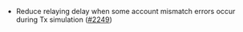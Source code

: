 *   Reduce relaying delay when some account mismatch errors occur during Tx
    simulation ([#2249](https://github.com/informalsystems/ibc-rs/issues/2249))
